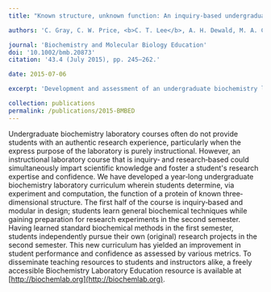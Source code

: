 ```yaml
---
title: "Known structure, unknown function: An inquiry-based undergraduate biochemistry laboratory course"

authors: 'C. Gray, C. W. Price, <b>C. T. Lee</b>, A. H. Dewald, M. A. Cline, C. E. McAnany, L. Columbus<sup>$</sup>, and C. Mura<sup>$</sup>'

journal: 'Biochemistry and Molecular Biology Education'
doi: '10.1002/bmb.20873'
citation: '43.4 (July 2015), pp. 245–262.'

date: 2015-07-06

excerpt: 'Development and assessment of an undergraduate biochemistry laboratory course seeking to &quot;teach science like we do science&quot;.'

collection: publications
permalink: /publications/2015-BMBED
---
```


Undergraduate biochemistry laboratory courses often do not provide students with an authentic research experience, particularly when the express purpose of the laboratory is purely instructional. However, an instructional laboratory course that is inquiry‐ and research‐based could simultaneously impart scientific knowledge and foster a student's research expertise and confidence. We have developed a year‐long undergraduate biochemistry laboratory curriculum wherein students determine, via experiment and computation, the function of a protein of known three‐dimensional structure. The first half of the course is inquiry‐based and modular in design; students learn general biochemical techniques while gaining preparation for research experiments in the second semester. Having learned standard biochemical methods in the first semester, students independently pursue their own (original) research projects in the second semester. This new curriculum has yielded an improvement in student performance and confidence as assessed by various metrics. To disseminate teaching resources to students and instructors alike, a freely accessible Biochemistry Laboratory Education resource is available at [http://biochemlab.org](http://biochemlab.org).